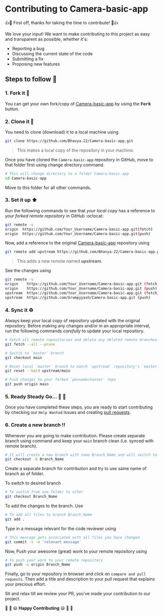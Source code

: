 # Contributing to Camera-basic-app

:+1::tada: First off, thanks for taking the time to contribute! :tada::+1:

We love your input! We want to make contributing to this project as easy and transparent as possible, whether it's:

- Reporting a bug
- Discussing the current state of the code
- Submitting a fix
- Proposing new features

## Steps to follow :scroll:

### 1. Fork it :fork_and_knife:

You can get your own fork/copy of [Camera-basic-app](https://github.com/Bhavya-22/Camera-basic-app) by using the <kbd><b>Fork</b></kbd></a> button.

### 2. Clone it :busts_in_silhouette:

You need to clone (download) it to a local machine using

```sh
git clone https://github.com/Bhavya-22/Camera-basic-app.git
```

> This makes a local copy of the repository in your machine.

Once you have cloned the `Camera-basic-app` repository in GitHub, move to that folder first using change directory command.

```sh
# This will change directory to a folder Camera-basic-app
cd Camera-basic-app
```

Move to this folder for all other commands.

### 3. Set it up :arrow_up:

Run the following commands to see that _your local copy_ has a reference to _your forked remote repository_ in GitHub :octocat:

```sh
git remote -v
origin  https://github.com/Your_Username/Camera-basic-app.git(fetch)
origin  https://github.com/Your_Username/Camera-basic-app.git(push)
```

Now, add a reference to the original [Camera-basic-app](https://github.com/Bhavya-22/Camera-basic-app) repository using

```sh
git remote add upstream https://github.com/Bhavya-22/Camera-basic-app.git
```

> This adds a new remote named **_upstream_**.

See the changes using

```sh
git remote -v
origin    https://github.com/Your_Username/Camera-basic-app.git (fetch)
origin    https://github.com/Your_Username/Camera-basic-app.git (push)
upstream  https://github.com/Your_Username/Camera-basic-app.git (fetch)
upstream  https://github.com/Grumpyyash/Camera-basic-app.git (push)
```

### 4. Sync it :recycle:

Always keep your local copy of repository updated with the original repository.
Before making any changes and/or in an appropriate interval, run the following commands _carefully_ to update your local repository.

```sh
# Fetch all remote repositories and delete any deleted remote branches
git fetch --all --prune

# Switch to `master` branch
git checkout main

# Reset local `master` branch to match `upstream` repository's `master` branch
git reset --hard upstream/main

# Push changes to your forked `pennamechooser` repo
git push origin main
```

### 5. Ready Steady Go... :turtle: :rabbit2:

Once you have completed these steps, you are ready to start contributing by checking our `Help Wanted` Issues and creating [pull requests](https://github.com/Grumpyyash/Deptt_of_MnC_Website/pulls).

### 6. Create a new branch :bangbang:

Whenever you are going to make contribution. Please create separate branch using command and keep your `main` branch clean (i.e. synced with remote branch).

```sh
# It will create a new branch with name Branch_Name and will switch to that branch.
git checkout -b Branch_Name
```

Create a separate branch for contribution and try to use same name of branch as of folder.

To switch to desired branch

```sh
# To switch from one folder to other
git checkout Branch_Name
```

To add the changes to the branch. Use

```sh
# To add all files to branch Branch_Name
git add .
```

Type in a message relevant for the code reviewer using

```sh
# This message gets associated with all files you have changed
git commit -s -m 'relevant message'
```

Now, Push your awesome (great) work to your remote repository using

```sh
# To push your work to your remote repository
git push -u origin Branch_Name
```

Finally, go to your repository in browser and click on `compare and pull requests`.
Then add a title and description to your pull request that explains your precious effort.

Sit and relax till we review your PR, you've made your contribution to our project.

:tada: :confetti_ball: :smiley: **Happy Contributing** :smiley: :confetti_ball: :tada:
